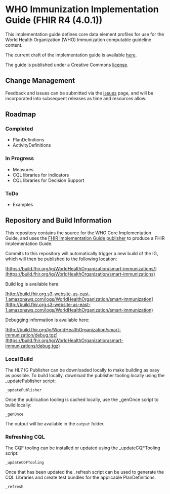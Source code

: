 # WHO Immunization Implementation Guide (FHIR R4 (4.0.1))

This implementation guide defines core data element profiles for use for the World Health Organization (WHO) Immunization computable guideline content.

The current draft of the implementation guide is available [here](https://build.fhir.org/ig/WorldHealthOrganization/smart-immunizations).

The guide is published under a Creative Commons [license](LICENSE.md).

## Change Management

Feedback and issues can be submitted via the [issues](issues) page, and will be incorporated into subsequent releases as time and resources allow.

## Roadmap
### Completed
* PlanDefinitions
* ActivityDefinitions

### In Progress
* Measures
* CQL libraries for Indicators
* CQL libraries for Decision Support  


### ToDo
* Examples

## Repository and Build Information

This repository contains the source for the WHO Core Implementation Guide, and uses the [FHIR Implementation Guide publisher](http://wiki.hl7.org/index.php?title=IG_Publisher_Documentation) to produce a FHIR Implementation Guide.

Commits to this repository will automatically trigger a new build of the IG, which will then be published to the following location:

[https://build.fhir.org/ig/WorldHealthOrganization/smart-immunizations/](https://build.fhir.org/ig/WorldHealthOrganization/smart-immunizations)

Build log is available here:

[http://build.fhir.org.s3-website-us-east-1.amazonaws.com/logs/WorldHealthOrganization/smart-immunization](http://build.fhir.org.s3-website-us-east-1.amazonaws.com/logs/WorldHealthOrganization/smart-immunization)

Debugging information is available here:

[http://build.fhir.org/ig/WorldHealthOrganization/smart-immunization/debug.tgz](https://build.fhir.org/ig/WorldHealthOrganization/smart-immunizations/debug.tgz)

### Local Build

The HL7 IG Publisher can be downloaded locally to make building as easy as possible. To build locally, download the publisher tooling locally using the _updatePublisher script:

    _updatePublisher

Once the publication tooling is cached locally, use the _genOnce script to build locally:

    _genOnce

The output will be available in the `output` folder.

### Refreshing CQL 

The CQF tooling can be installed or updated using the _updateCQFTooling script: 
    
    _updateCQFTooling

Once that has been updated the _refresh script can be used to generate the CQL Libraries and create test bundles for the applicable PlanDefinitions. 

    _refresh
